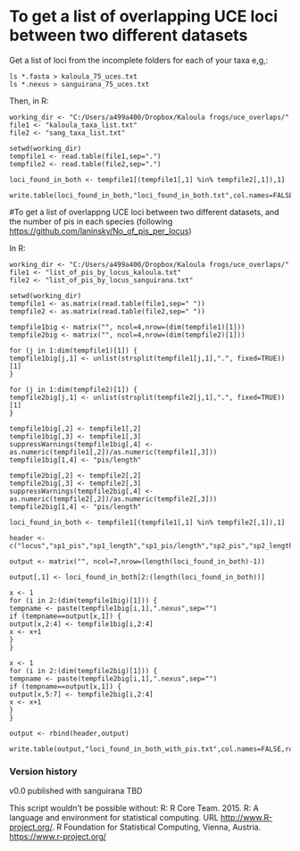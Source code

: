 # To get a list of overlapping UCE loci between two different datasets
Get a list of loci from the incomplete folders for each of your taxa e,g,:

```
ls *.fasta > kaloula_75_uces.txt
ls *.nexus > sanguirana_75_uces.txt
```

Then, in R:

```
working_dir <- "C:/Users/a499a400/Dropbox/Kaloula frogs/uce_overlaps/"
file1 <- "kaloula_taxa_list.txt"
file2 <- "sang_taxa_list.txt"

setwd(working_dir)
tempfile1 <- read.table(file1,sep=".")
tempfile2 <- read.table(file2,sep=".")

loci_found_in_both <- tempfile1[(tempfile1[,1] %in% tempfile2[,1]),1]

write.table(loci_found_in_both,"loci_found_in_both.txt",col.names=FALSE,row.names=FALSE,quote=FALSE)
```

#To get a list of overlappng UCE loci between two different datasets, and the number of pis in each species (following https://github.com/laninsky/No_of_pis_per_locus)

In R:
```
working_dir <- "C:/Users/a499a400/Dropbox/Kaloula frogs/uce_overlaps/"
file1 <- "list_of_pis_by_locus_kaloula.txt"
file2 <- "list_of_pis_by_locus_sanguirana.txt"

setwd(working_dir)
tempfile1 <- as.matrix(read.table(file1,sep=" "))
tempfile2 <- as.matrix(read.table(file2,sep=" "))

tempfile1big <- matrix("", ncol=4,nrow=(dim(tempfile1)[1]))
tempfile2big <- matrix("", ncol=4,nrow=(dim(tempfile2)[1]))

for (j in 1:dim(tempfile1)[1]) {
tempfile1big[j,1] <- unlist(strsplit(tempfile1[j,1],".", fixed=TRUE))[1]
}

for (j in 1:dim(tempfile2)[1]) {
tempfile2big[j,1] <- unlist(strsplit(tempfile2[j,1],".", fixed=TRUE))[1]
}

tempfile1big[,2] <- tempfile1[,2]
tempfile1big[,3] <- tempfile1[,3]
suppressWarnings(tempfile1big[,4] <- as.numeric(tempfile1[,2])/as.numeric(tempfile1[,3]))
tempfile1big[1,4] <- "pis/length"

tempfile2big[,2] <- tempfile2[,2]
tempfile2big[,3] <- tempfile2[,3]
suppressWarnings(tempfile2big[,4] <- as.numeric(tempfile2[,2])/as.numeric(tempfile2[,3]))
tempfile2big[1,4] <- "pis/length"

loci_found_in_both <- tempfile1[(tempfile1[,1] %in% tempfile2[,1]),1]

header <- c("locus","sp1_pis","sp1_length","sp1_pis/length","sp2_pis","sp2_length","sp2_pis/length")

output <- matrix("", ncol=7,nrow=(length(loci_found_in_both)-1))

output[,1] <- loci_found_in_both[2:(length(loci_found_in_both))]

x <- 1
for (i in 2:(dim(tempfile1big)[1])) {
tempname <- paste(tempfile1big[i,1],".nexus",sep="")
if (tempname==output[x,1]) {
output[x,2:4] <- tempfile1big[i,2:4]
x <- x+1
}
}

x <- 1
for (i in 2:(dim(tempfile2big)[1])) {
tempname <- paste(tempfile2big[i,1],".nexus",sep="")
if (tempname==output[x,1]) {
output[x,5:7] <- tempfile2big[i,2:4]
x <- x+1
}
}

output <- rbind(header,output)

write.table(output,"loci_found_in_both_with_pis.txt",col.names=FALSE,row.names=FALSE,quote=FALSE)
```
### Version history
v0.0 published with sanguirana TBD

This script wouldn't be possible without:
R: R Core Team. 2015. R: A language and environment for statistical computing. URL http://www.R-project.org/. R Foundation for Statistical Computing, Vienna, Austria. https://www.r-project.org/

